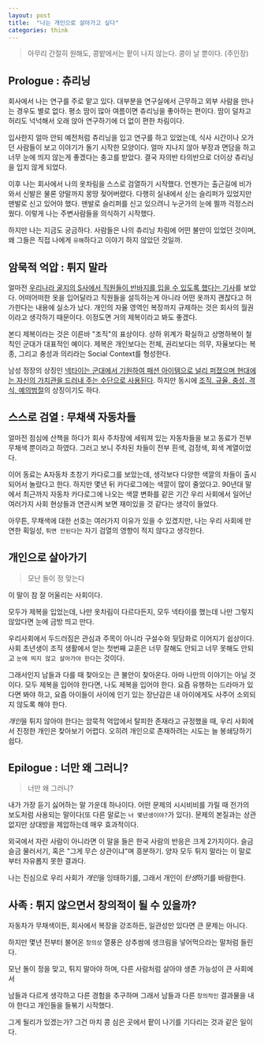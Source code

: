 ```yaml
---
layout: post
title:  "나는 개인으로 살아가고 싶다"
categories: think
---
```



> 아무리 간절히 원해도, 콩밭에서는 팥이 나지 않는다. 콩이 날 뿐이다. (주인장)

Prologue : 츄리닝
--------------------

회사에서 나는 연구를 주로 맡고 있다. 대부분을 연구실에서 근무하고 외부 사람을 만나는 경우도 별로 없다. 평소 땀이 많아 여름이면 츄리닝을 좋아하는 편이다. 땀이 덜차고 허리도 넉넉해서 오래 앉아 연구하기에 더 없이 편한 차림이다. 

입사한지 얼마 안되 예전처럼 츄리닝을 입고 연구를 하고 있었는데, 식사 시간이나 오가던 사람들이 보고 이야기가 돌기 시작한 모양이다. 얼마 지나지 않아 부장과 면담을 하고 너무 눈에 띄지 않는게 좋겠다는 충고를 받았다.  결국 자의반 타의반으로 더이상 츄리닝을 입지 않게 되었다. 

이후 나는 회사에서 나의 옷차림을 스스로 검열하기 시작했다. 언젠가는 출근길에 비가 와서 신발은 물론 양말까지 몽땅 젖어버렸다. 다행히 실내에서 싣는 슬리퍼가 있었지만 맨발로 신고 있어야 했다. 맨발로 슬리퍼를 신고 있으려니 누군가의 눈에 띌까 걱정스러웠다. 이렇게 나는 주변사람들을 의식하기 시작했다. 

하지만 나는 지금도 궁금하다. 사람들은 나의 츄리닝 차림에 어떤 불만이 있었던 것이며, 왜 그들은 직접 나에게 `유해`하다고 이야기 하지 않았던 것일까. 

암묵적 억압 : 튀지 말라
--------------

얼마전 [우리나라 굴지의 S사에서 직원들이 반바지를 입을 수 있도록 했다는 기사](http://view.asiae.co.kr/news/view.htm?idxno=2016062723055986782)를 보았다. 어떠어떠한 옷을 입어달라고 직원들을 설득하는게 아니라 어떤 옷까지 괜찮다고 허가한다는 내용에 실소가 났다. 개인의 자율 영역인 복장까지 규제하는 것은 회사의 월권이라고 생각하기 때문이다. 이정도면 거의 제복이라고 봐도 좋겠다. 

본디 제복이라는 것은 이른바 "조직"의 표상이다. 상하 위계가 확실하고 상명하복이 철칙인 군대가 대표적인 예이다. 제복은 개인보다는 전체, 권리보다는 의무, 자율보다는 복종, 그리고 충성과 의리라는 Social Context를 형성한다. 

남성 정장의 상징인 [넥타이는 군대에서 기원하여 패션 아이템으로 널리 퍼졌으며 현대에는 자신의 가치관을 드러내 주는 수단으로 사용된다](https://www.youtube.com/watch?v=Ct7qhCMqL9E). 하지만 동시에 [조직, 규율, 충성, 격식, 예의범절](http://www.fnnews.com/news/200702241119260637?t=y)의 상징이기도 하다. 


스스로 검열 : 무채색 자동차들
-------------------

얼마전 점심에 산책을 하다가 회사 주차장에 세워져 있는 자동차들을 보고 동료가 전부 무채색 뿐이라고 하였다. 그러고 보니 주차된 차들이 전부 흰색, 검정색, 회색 계열이었다. 

이어 동료는 A자동차 초창기 카다로그를 보았는데, 생각보다 다양한 색깔의 차들이 출시되어서 놀랐다고 한다. 하지만 몇년 뒤 카다로그에는 색깔이 많이 줄었다고. 90년대 말에서 최근까지 자동차 카다로그에 나오는 색깔 변화를 같은 기간 우리 사회에서 일어난 여러가지 사회 현상들과 연관시켜 보면 재미있을 것 같다는 생각이 들었다. 

아무튼, 무채색에 대한 선호는 여러가지 이유가 있을 수 있겠지만, 나는 우리 사회에 만연한 획일성, `튀면 안된다`는 자기 검열의 영향이 적지 않다고 생각한다. 

개인으로 살아가기
---------------------

> 모난 돌이 정 맞는다

이 말이 참 잘 어울리는 사회이다. 

모두가 제복을 입었는데, 나만 옷차림이 다르다든지, 모두 넥타이를 했는데 나만 그렇지 않았다면 눈에 금방 띄고 만다. 

우리사회에서 두드러짐은 관심과 주목이 아니라 구설수와 뒷담화로 이어지기 쉽상이다. 사회 초년생이 조직 생활에서 얻는 첫번째 교훈은 너무 잘해도 안되고 너무 못해도 안되고 `눈에 띄지 않고 살아가야 한다`는 것이다. 

그래서인지 남들과 다를 때 찾아오는 큰 불안이 찾아온다. 아마 나만의 이야기는 아닐 것이다. 모두 제복을 입어야 한다면, 나도 제복을 입어야 한다. 요즘 유행하는 드라마가 있다면 봐야 하고, 요즘 아이들이 사이에 인기 있는 장난감은 내 아이에게도 사주어 소외되지 않도록 해야 한다. 

*개인*을 튀지 않아야 한다는 암묵적 억압에서 탈피한 존재라고 규정했을 때, 우리 사회에서 진정한 개인은 찾아보기 어렵다. 오히려 개인으로 존재하려는 시도는 늘 봉쇄당하기 쉽다. 


Epilogue : 너만 왜 그러니?
------------------

> 너만 왜 그러니?

내가 가장 듣기 싫어하는 말 가운데 하나이다. 어떤 문제의 시시비비를 가릴 때 전가의 보도처럼 사용되는 말이다(또 다른 말로는 `너 몇년생이야?`가 있다). 문제의 본질과는 상관 없지만 상대방을 제압하는데 매우 효과적이다. 

외국에서 자란 사람이 아니라면 이 말을 들은 한국 사람의 반응은 크게 2가지이다. 슬금슬금 물러서기, 혹은 "그게 무슨 상관이냐"며 흥분하기. 양자 모두 튀지 말라는 이 말로 부터 자유롭지 못한 결과다. 

나는 진심으로 우리 사회가 *개인*을 잉태하기를, 그래서 개인이 *탄생*하기를 바람한다. 


사족 : 튀지 않으면서 창의적이 될 수 있을까?
------------------------------------------

자동차가 무채색이든, 회사에서 복장을 강조하든, 일관성만 있다면 큰 문제는 아니다. 

하지만 몇년 전부터 불어온 `창의성` 열풍은 상추쌈에 생크림을 넣어먹으라는 말처럼 들린다. 

모난 돌이 정을 맞고, 튀지 말아야 하며, 다른 사람처럼 살아야 생존 가능성이 큰 사회에서 

남들과 다르게 생각하고 다른 경험을 추구하며 그래서 남들과 다른 `창의적인` 결과물을 내야 한다고 개인들을 들볶기 시작했다. 

그게 될리가 있겠는가? 그건 마치 콩 심은 곳에서 팥이 나기를 기다리는 것과 같은 일이다. 

